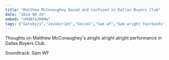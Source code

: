 ```yaml
---
title: "Matthew McConaughey Dazed and Confused in Dallas Buyers Club"
date: "2014-08-29"
embed: "nMdNf4JM4Mw"
tags: ["Gatsbyjs","JavaScript","Social","Sam wf","Sam wright fairbanks","matthew mcconaughey","dazed and confused","Dallas buyers club","alright alright alright","Matthew mcconaughey crying","crying in car","alright","glitch","glitched","computer glitch","digital art","tech art","digital artist","data mosh","datamosh","data moshing","datamoshing","databending"]
---
```


Thoughts on Matthew McConaughey's alright alright alright performance in Dallas Buyers Club.

Soundtrack: Sam WF